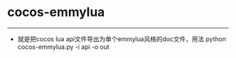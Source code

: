 # cocos-emmylua
---
* 就是把cocos lua api文件导出为单个emmylua风格的doc文件，用法
python cocos-emmylua.py -i api -o out